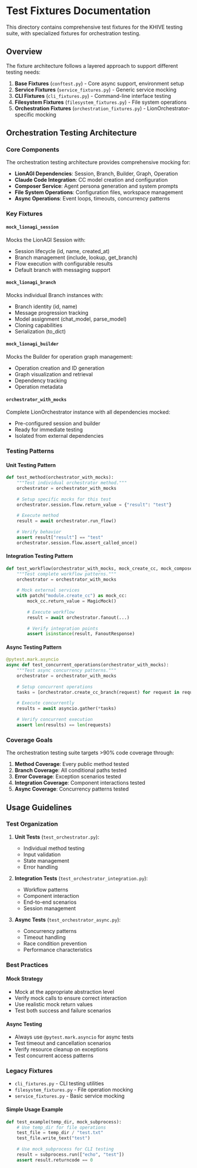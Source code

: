# Test Fixtures Documentation

This directory contains comprehensive test fixtures for the KHIVE testing suite,
with specialized fixtures for orchestration testing.

## Overview

The fixture architecture follows a layered approach to support different testing
needs:

1. **Base Fixtures** (`conftest.py`) - Core async support, environment setup
2. **Service Fixtures** (`service_fixtures.py`) - Generic service mocking
3. **CLI Fixtures** (`cli_fixtures.py`) - Command-line interface testing
4. **Filesystem Fixtures** (`filesystem_fixtures.py`) - File system operations
5. **Orchestration Fixtures** (`orchestration_fixtures.py`) -
   LionOrchestrator-specific mocking

## Orchestration Testing Architecture

### Core Components

The orchestration testing architecture provides comprehensive mocking for:

- **LionAGI Dependencies**: Session, Branch, Builder, Graph, Operation
- **Claude Code Integration**: CC model creation and configuration
- **Composer Service**: Agent persona generation and system prompts
- **File System Operations**: Configuration files, workspace management
- **Async Operations**: Event loops, timeouts, concurrency patterns

### Key Fixtures

#### `mock_lionagi_session`

Mocks the LionAGI Session with:

- Session lifecycle (id, name, created_at)
- Branch management (include, lookup, get_branch)
- Flow execution with configurable results
- Default branch with messaging support

#### `mock_lionagi_branch`

Mocks individual Branch instances with:

- Branch identity (id, name)
- Message progression tracking
- Model assignment (chat_model, parse_model)
- Cloning capabilities
- Serialization (to_dict)

#### `mock_lionagi_builder`

Mocks the Builder for operation graph management:

- Operation creation and ID generation
- Graph visualization and retrieval
- Dependency tracking
- Operation metadata

#### `orchestrator_with_mocks`

Complete LionOrchestrator instance with all dependencies mocked:

- Pre-configured session and builder
- Ready for immediate testing
- Isolated from external dependencies

### Testing Patterns

#### Unit Testing Pattern

```python
def test_method(orchestrator_with_mocks):
    """Test individual orchestrator method."""
    orchestrator = orchestrator_with_mocks
    
    # Setup specific mocks for this test
    orchestrator.session.flow.return_value = {"result": "test"}
    
    # Execute method
    result = await orchestrator.run_flow()
    
    # Verify behavior
    assert result["result"] == "test"
    orchestrator.session.flow.assert_called_once()
```

#### Integration Testing Pattern

```python
def test_workflow(orchestrator_with_mocks, mock_create_cc, mock_composer_service):
    """Test complete workflow patterns."""
    orchestrator = orchestrator_with_mocks
    
    # Mock external services
    with patch("module.create_cc") as mock_cc:
        mock_cc.return_value = MagicMock()
        
        # Execute workflow
        result = await orchestrator.fanout(...)
        
        # Verify integration points
        assert isinstance(result, FanoutResponse)
```

#### Async Testing Pattern

```python
@pytest.mark.asyncio
async def test_concurrent_operations(orchestrator_with_mocks):
    """Test async concurrency patterns."""
    orchestrator = orchestrator_with_mocks
    
    # Setup concurrent operations
    tasks = [orchestrator.create_cc_branch(request) for request in requests]
    
    # Execute concurrently
    results = await asyncio.gather(*tasks)
    
    # Verify concurrent execution
    assert len(results) == len(requests)
```

### Coverage Goals

The orchestration testing suite targets >90% code coverage through:

1. **Method Coverage**: Every public method tested
2. **Branch Coverage**: All conditional paths tested
3. **Error Coverage**: Exception scenarios tested
4. **Integration Coverage**: Component interactions tested
5. **Async Coverage**: Concurrency patterns tested

## Usage Guidelines

### Test Organization

1. **Unit Tests** (`test_orchestrator.py`):
   - Individual method testing
   - Input validation
   - State management
   - Error handling

2. **Integration Tests** (`test_orchestrator_integration.py`):
   - Workflow patterns
   - Component interaction
   - End-to-end scenarios
   - Session management

3. **Async Tests** (`test_orchestrator_async.py`):
   - Concurrency patterns
   - Timeout handling
   - Race condition prevention
   - Performance characteristics

### Best Practices

#### Mock Strategy

- Mock at the appropriate abstraction level
- Verify mock calls to ensure correct interaction
- Use realistic mock return values
- Test both success and failure scenarios

#### Async Testing

- Always use `@pytest.mark.asyncio` for async tests
- Test timeout and cancellation scenarios
- Verify resource cleanup on exceptions
- Test concurrent access patterns

### Legacy Fixtures

- `cli_fixtures.py` - CLI testing utilities
- `filesystem_fixtures.py` - File operation mocking
- `service_fixtures.py` - Basic service mocking

#### Simple Usage Example

```python
def test_example(temp_dir, mock_subprocess):
    # Use temp_dir for file operations
    test_file = temp_dir / "test.txt"
    test_file.write_text("test")
    
    # Use mock_subprocess for CLI testing
    result = subprocess.run(["echo", "test"])
    assert result.returncode == 0
```
